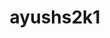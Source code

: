 ---
title: ayushs2k1
github: https://github.com/ayushs2k1
mode: dark
transition: 3s
archetype:
  - Little Bit of Everything
---
